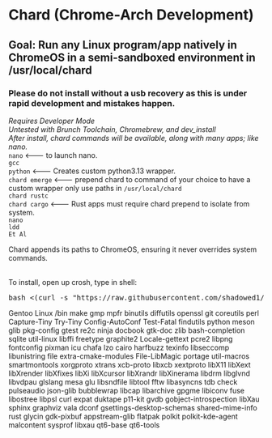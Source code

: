 # Chard (Chrome-Arch Development)
## Goal: Run any Linux program/app natively in ChromeOS in a semi-sandboxed environment in /usr/local/chard <br>
### Please do not install without a usb recovery as this is under rapid development and mistakes happen.<br>
*Requires Developer Mode* <br>
*Untested with Brunch Toolchain, Chromebrew, and dev_install* <br>
*After install, chard commands will be available, along with many apps; like nano.* <br>
`nano` <--- to launch nano. <br>
`gcc` <br>
`python` <--- Creates custom python3.13 wrapper.<br>
`chard emerge` <--- prepend chard to command of your choice to have a custom wrapper only use paths in `/usr/local/chard` <br>
`chard rustc` <br>
`chard cargo` <--- Rust apps must require chard prepend to isolate from system. <br>
`nano` <br>
`ldd` <br>
`Et Al` <br>

Chard appends its paths to ChromeOS, ensuring it never overrides system commands. <br> <br>

To install, open up crosh, type in shell: <br>

<pre>bash <(curl -s "https://raw.githubusercontent.com/shadowed1/Chard/main/chard_download?$(date +%s)")</pre>

Gentoo Linux /bin
make 
gmp
mpfr
binutils
diffutils
openssl
git
coreutils
perl
Capture-Tiny
Try-Tiny
Config-AutoConf
Test-Fatal
findutils
python
meson
glib
pkg-config
gtest
re2c
ninja
docbook
gtk-doc
zlib
bash-completion
sqlite
util-linux
libffi
freetype
graphite2
Locale-gettext
pcre2
libpng
fontconfig
pixman
icu
chafa
lzo
cairo
harfbuzz
texinfo
libseccomp
libunistring
file
extra-cmake-modules
File-LibMagic
portage
util-macros
smartmontools
xorgproto
xtrans
xcb-proto
libxcb
xextproto
libX11
libXext
libXrender
libXfixes
libXi
libXcursor
libXrandr
libXinerama
libdrm
libglvnd
libvdpau
glslang
mesa
glu
libsndfile
libtool
fftw
libasyncns
tdb
check
pulseaudio
json-glib
bubblewrap
libcap
libarchive
gpgme
libiconv
fuse
libostree
libpsl
curl
expat
duktape
p11-kit
gvdb
gobject-introspection
libXau
sphinx
graphviz
vala
dconf
gsettings-desktop-schemas
shared-mime-info
rust
glycin
gdk-pixbuf
appstream-glib
flatpak
polkit
polkit-kde-agent
malcontent
sysprof
libxau
qt6-base
qt6-tools
